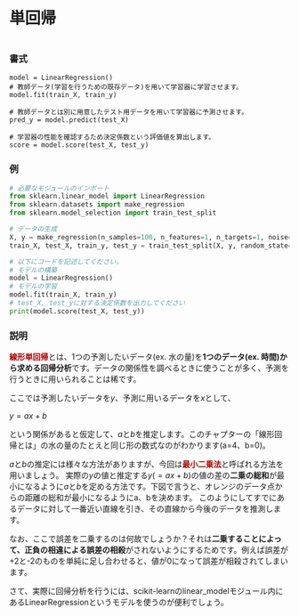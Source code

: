# 単回帰

```python

```

### 書式
	model = LinearRegression()
	# 教師データ(学習を行うための既存データ)を用いて学習器に学習させます。
	model.fit(train_X, train_y)

	# 教師データとは別に用意したテスト用データを用いて学習器に予測させます。
	pred_y = model.predict(test_X)

	# 学習器の性能を確認するため決定係数という評価値を算出します。
	score = model.score(test_X, test_y)

### 例

```python
# 必要なモジュールのインポート
from sklearn.linear_model import LinearRegression
from sklearn.datasets import make_regression
from sklearn.model_selection import train_test_split

# データの生成
X, y = make_regression(n_samples=100, n_features=1, n_targets=1, noise=5.0, random_state=42)
train_X, test_X, train_y, test_y = train_test_split(X, y, random_state=42)

# 以下にコードを記述してください。
# モデルの構築
model = LinearRegression()
# モデルの学習
model.fit(train_X, train_y)
# test_X, test_yに対する決定係数を出力してください
print(model.score(test_X, test_y))
```

### 説明
<b style='color: #AA0000'>線形単回帰</b>とは、1つの予測したいデータ(ex. 水の量)を<b>1つのデータ(ex. 時間)から求める回帰分析</b>です。データの関係性を調べるときに使うことが多く、予測を行うときに用いられることは稀です。

ここでは予測したいデータを$y$、予測に用いるデータを$x$として、 

$y=ax+b$

という関係があると仮定して、$a$と$b$を推定します。このチャプターの「線形回帰とは」の水の量のたとえと同じ形の数式なのがわかります(a=4、b=0)。

$a$と$b$の推定には様々な方法がありますが、今回は<b style='color: #AA0000'>最小二乗法</b>と呼ばれる方法を用いましょう。
実際の$y$の値と推定する$y(=ax+b)$の値の差の<b>二乗の総和</b>が最小になるように$a$と$b$を定める方法です。下図で言うと、オレンジのデータ点からの距離の総和が最小になるようにa、bを決めます。
このようにしてすでにあるデータに対して一番近い直線を引き、その直線から今後のデータを推測します。

なお、ここで誤差を二乗するのは何故でしょうか？それは<b>二乗することによって、正負の相違による誤差の相殺</b>がされないようにするためです。例えば誤差が+2と-2のものを単純に足し合わせると、値が0になって誤差が相殺されてしまいます。

さて、実際に回帰分析を行うには、scikit-learnのlinear_modelモジュール内にあるLinearRegressionというモデルを使うのが便利でしょう。